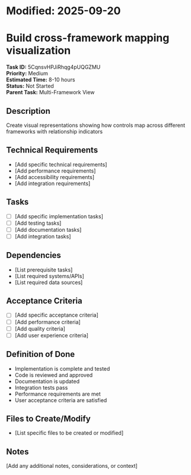 # Modified: 2025-09-20

# Build cross-framework mapping visualization

**Task ID:** 5CqnsvHPJiRhqg4pUQGZMU  
**Priority:** Medium  
**Estimated Time:** 8-10 hours  
**Status:** Not Started  
**Parent Task:** Multi-Framework View

## Description
Create visual representations showing how controls map across different frameworks with relationship indicators

## Technical Requirements
- [Add specific technical requirements]
- [Add performance requirements]
- [Add accessibility requirements]
- [Add integration requirements]

## Tasks
- [ ] [Add specific implementation tasks]
- [ ] [Add testing tasks]
- [ ] [Add documentation tasks]
- [ ] [Add integration tasks]

## Dependencies
- [List prerequisite tasks]
- [List required systems/APIs]
- [List required data sources]

## Acceptance Criteria
- [ ] [Add specific acceptance criteria]
- [ ] [Add performance criteria]
- [ ] [Add quality criteria]
- [ ] [Add user experience criteria]

## Definition of Done
- Implementation is complete and tested
- Code is reviewed and approved
- Documentation is updated
- Integration tests pass
- Performance requirements are met
- User acceptance criteria are satisfied

## Files to Create/Modify
- [List specific files to be created or modified]

## Notes
[Add any additional notes, considerations, or context]
